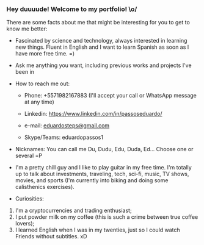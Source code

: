 ### Hey duuuude! Welcome to my portfolio! \o/
There are some facts about me that might be interesting for you to get to know me better:

- Fascinated by science and technology, always interested in learning new things. Fluent in English and I want to learn Spanish as soon as I have more free time. =)

- Ask me anything you want, including previous works and projects I've been in

- How to reach me out:

  * Phone: +5571982167883 (I'll accept your call or WhatsApp message at any time)
  
  * Linkedin: https://www.linkedin.com/in/passoseduardo/
  
  * e-mail: eduardosteps@gmail.com
  
  * Skype/Teams: eduardopassos1
    
- Nicknames: You can call me Du, Dudu, Edu, Duda, Ed... Choose one or several =P

- I'm a pretty chill guy and I like to play guitar in my free time. I'm totally up to talk about investments, traveling, tech, sci-fi, music, TV shows, movies, and sports (I'm currently into biking and doing some calisthenics exercises).

- Curiosities: 
1) I'm a cryptocurrencies and trading enthusiast;
2) I put powder milk on my coffee (this is such a crime between true coffee lovers);
3) I learned English when I was in my twenties, just so I could watch Friends without subtitles. xD
